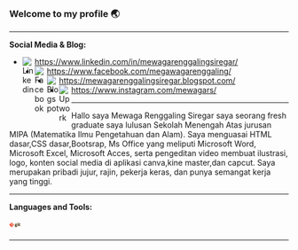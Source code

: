 ### Welcome to my profile :earth_asia:

----
**Social Media & Blog:** 

- <a target="_blank" href="https://www.linkedin.com/in/mewagarenggalingsiregar/"><img align="left" alt="Linkedin" width="22px" src="https://upload.wikimedia.org/wikipedia/commons/e/e9/Linkedin_icon.svg" /></a> https://www.linkedin.com/in/mewagarenggalingsiregar/
- <a target="_blank" href="https://www.facebook.com/megawagarenggaling/"><img align="left" alt="Facebook" width="22px" src="https://upload.wikimedia.org/wikipedia/commons/5/51/Facebook_f_logo_%282019%29.svg" /></a> https://www.facebook.com/megawagarenggaling/
- <a target="_blank" href="https://mewagarenggalingsiregar.blogspot.com/"><img align="left" alt="Blogspot" width="22px" src="https://upload.wikimedia.org/wikipedia/commons/thumb/3/31/Blogger.svg/180px-Blogger.svg.png" /></a> https://mewagarenggalingsiregar.blogspot.com/
- <a target="_blank" href="https://mewagarenggalingsiregar.blogspot.com/"><img align="left" alt="Upwork" width="22px" src="https://www.google.com/url?sa=i&url=https%3A%2F%2Fen.wikipedia.org%2Fwiki%2FInstagram&psig=AOvVaw24e7gPeIRcLz8rurZ1VtZH&ust=1643380594658000&source=images&cd=vfe&ved=0CAsQjRxqFwoTCJC72viT0vUCFQAAAAAdAAAAABAJ" /></a> https://www.instagram.com/mewagars/
---- 
Hallo saya Mewaga Renggaling Siregar saya seorang fresh graduate saya lulusan Sekolah Menengah Atas jurusan MIPA (Matematika Ilmu Pengetahuan dan Alam). Saya  menguasai HTML dasar,CSS dasar,Bootsrap, Ms Office 
yang meliputi Microsoft Word, Microsoft Excel, Microsoft Acces, serta pengeditan video membuat ilustrasi, logo, konten social media di aplikasi canva,kine master,dan capcut. Saya merupakan pribadi jujur, rajin, pekerja keras, dan punya semangat kerja yang tinggi. 

----
**Languages and Tools:**  

<code><img height="20" src="https://raw.githubusercontent.com/github/explore/80688e429a7d4ef2fca1e82350fe8e3517d3494d/topics/git/git.png"></code>

----
